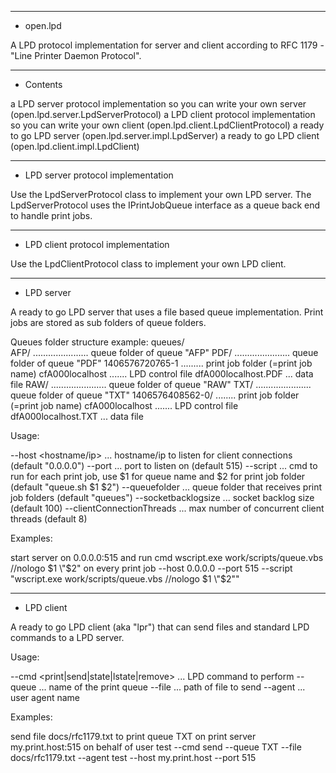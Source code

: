 ***********************************************************************************************************
* open.lpd

A LPD protocol implementation for server and client according to RFC 1179 - "Line Printer Daemon Protocol".

***********************************************************************************************************
* Contents

a LPD server protocol implementation so you can write your own server (open.lpd.server.LpdServerProtocol)
a LPD client protocol implementation so you can write your own client (open.lpd.client.LpdClientProtocol)
a ready to go LPD server (open.lpd.server.impl.LpdServer)
a ready to go LPD client (open.lpd.client.impl.LpdClient)

***********************************************************************************************************
* LPD server protocol implementation

Use the LpdServerProtocol class to implement your own LPD server. The LpdServerProtocol uses the 
IPrintJobQueue interface as a queue back end to handle print jobs.

***********************************************************************************************************
* LPD client protocol implementation

Use the LpdClientProtocol class to implement your own LPD client. 

***********************************************************************************************************
* LPD server

A ready to go LPD server that uses a file based queue implementation. Print jobs are stored as sub folders of
queue folders.

Queues folder structure example:
  queues/  
    AFP/ ...................... queue folder of queue "AFP"
    PDF/ ...................... queue folder of queue "PDF"
      1406576720765-1 ......... print job folder (=print job name)
        cfA000localhost ....... LPD control file
        dfA000localhost.PDF ... data file
    RAW/ ...................... queue folder of queue "RAW"
    TXT/ ...................... queue folder of queue "TXT"
      1406576408562-0/ ........ print job folder (=print job name)
        cfA000localhost ....... LPD control file
        dfA000localhost.TXT ... data file
    
Usage:

  --host <hostname/ip> ... hostname/ip to listen for client connections (default "0.0.0.0")
  --port <port> ... port to listen on (default 515)
  --script <cmd> ... cmd to run for each print job, use $1 for queue name and $2 for print job folder (default "queue.sh $1 $2")
  --queuefolder <folder> ... queue folder that receives print job folders (default "queues")
  --socketbacklogsize <size> ... socket backlog size (default 100)
  --clientConnectionThreads <count> ... max number of concurrent client threads (default 8)

Examples:

  start server on 0.0.0.0:515 and run cmd wscript.exe work/scripts/queue.vbs //nologo $1 \"$2\" on every print job 
    --host 0.0.0.0 --port 515 --script "wscript.exe work/scripts/queue.vbs //nologo $1 \"$2\""

***********************************************************************************************************
* LPD client

A ready to go LPD client (aka "lpr") that can send files and standard LPD commands to a LPD server.

Usage:

  --cmd <print|send|state|lstate|remove> ... LPD command to perform
  --queue <name> ... name of the print queue
  --file <path> ... path of file to send
  --agent <name> ... user agent name

Examples:

  send file docs/rfc1179.txt to print queue TXT on print server my.print.host:515 on behalf of user test
    --cmd send --queue TXT --file docs/rfc1179.txt --agent test --host my.print.host --port 515
 